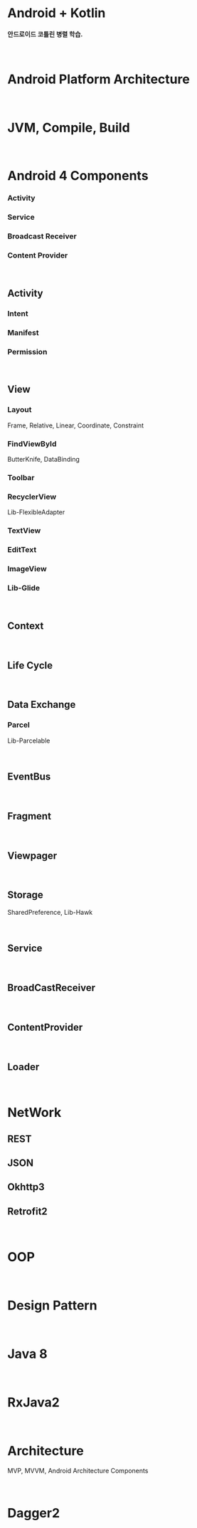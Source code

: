 Android + Kotlin
=

#### 안드로이드 코틀린 병렬 학습.

<br>

Android Platform Architecture
=

<br>


JVM, Compile, Build
=

<br>


Android 4 Components
=

### Activity


### Service


### Broadcast Receiver


### Content Provider

<br>


Activity
-

### Intent


### Manifest


### Permission

<br>


View
-

### Layout

Frame, Relative, Linear, Coordinate, Constraint


### FindViewById

ButterKnife, DataBinding


### Toolbar

### RecyclerView

Lib-FlexibleAdapter

### TextView

### EditText

### ImageView

### Lib-Glide

<br>

Context
-

<br>

Life Cycle
-

<br>

Data Exchange
-

### Parcel

Lib-Parcelable

<br>

EventBus
-

<br>

Fragment
-

<br>

Viewpager
-

<br>

Storage
-

SharedPreference, Lib-Hawk

<br>

Service
-

<br>

BroadCastReceiver
-

<br>

ContentProvider
-

<br>

Loader
-

<br>

NetWork
=

REST
-

JSON
-

Okhttp3
-

Retrofit2
-

<br>

OOP
=

<br>

Design Pattern
=

<br>

Java 8
=

<br>

RxJava2
=

<br>

Architecture
=

MVP, MVVM, Android Architecture Components

<br>

Dagger2
=

